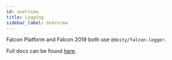 ```yaml
---
id: overview
title: Logging
sidebar_label: Overview
---
```


Falcon Platform and Falcon 2019 both use `@deity/falcon-logger`.

Full docs can be found [here](/docs/v2019/platform/miscellaneous/falcon-logger).
